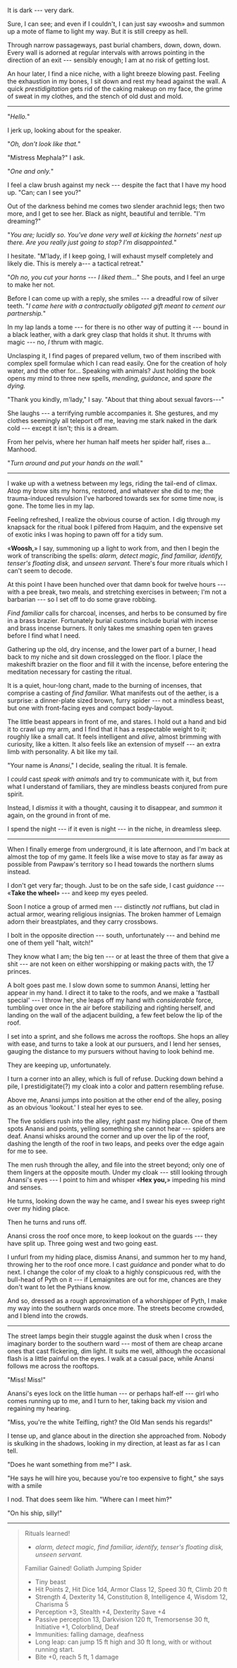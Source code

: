 It is dark --- very dark.

Sure, I can see; and even if I couldn't, I can just say «woosh» and summon up a mote of flame to
light my way. But it is still creepy as hell.

Through narrow passageways, past burial chambers, down, down, down. Every wall is adorned at regular
intervals with arrows pointing in the direction of an exit --- sensibly enough; I am at no risk of getting
lost. 

An hour later, I find a nice niche, with a light breeze blowing past. Feeling the exhaustion in
my bones, I sit down and rest my head against the wall. A quick _prestidigitation_ gets rid of the
caking makeup on my face, the grime of sweat in my clothes, and the stench of old dust and mold.

----

"_Hello._"

I jerk up, looking about for the speaker.

"_Oh, don't look like that._"

"Mistress Mephala?" I ask.

"_One and only._"

I feel a claw brush against my neck --- despite the fact that I have my hood up.
"Can; can I see you?"

Out of the darkness behind me comes two slender arachnid legs; then two more, and I get
to see her. Black as night, beautiful and terrible. "I'm dreaming?"

"_You are; lucidly so. You've done very well at kicking the hornets' nest up there. Are you
really just going to stop? I'm disappointed._"

I hesitate. "M'lady, if I keep going, I will exhaust myself completely and likely die. This
is merely a--- a tactical retreat."

"_Oh no, you cut your horns --- I liked them..._" She pouts, and I feel an urge to make her not.

Before I can come up with a reply, she smiles --- a dreadful row of silver teeth. "_I came here
with a contractually obligated gift meant to cement our partnership._"

In my lap lands a tome --- for there is no other way of putting it --- bound in a black leather,
with a dark grey clasp that holds it shut. It thrums with magic --- no,
_I_ thrum with magic.

Unclasping it, I find pages of prepared vellum, two of them inscribed with
complex spell formulae which I can read easily. One for the creation of holy
water, and the other for...  Speaking with animals? Just holding the book opens
my mind to three new spells, _mending_, _guidance_, and _spare the dying._

"Thank you kindly, m'lady," I say. "About that thing about sexual favors---"

She laughs --- a terrifying rumble accompanies it. She gestures, and my clothes seemingly all
teleport off me, leaving me stark naked in the dark cold --- except it isn't; this is a dream.

From her pelvis, where her human half meets her spider half, rises a... Manhood.

"_Turn around and put your hands on the wall._"

----

I wake up with a wetness between my legs, riding the tail-end of climax. Atop
my brow sits my horns, restored, and whatever she did to me; the trauma-induced
revulsion I've harbored towards sex for some time now, is gone. The tome lies in
my lap.

Feeling refreshed, I realize the obvious course of action. I dig through my
knapsack for the ritual book I pilfered from Haquim, and the expensive set of
exotic inks I was hoping to pawn off for a tidy sum.

«__Woosh,__» I say, summoning up a light to work from, and then I begin the work
of transcribing the spells: _alarm, detect magic, find familiar, identify, tenser's floating
disk,_ and _unseen servant._ There's four more rituals which I can't seem to decode.

At this point I have been hunched over that damn book for twelve hours --- with a pee
break, two meals, and stretching exercises in between; I'm not a barbarian --- so I
set off to do some grave robbing.

_Find familiar_ calls for charcoal, incenses, and herbs to be consumed by fire
in a brass brazier. Fortunately burial customs include burial with incense and
brass incense burners. It only takes me smashing open ten graves before I find
what I need.

Gathering up the old, dry incense, and the lower part of a burner, I head back to my
niche and sit down crosslegged on the floor. I place the makeshift brazier on the floor and
fill it with the incense, before entering the meditation necessary for casting the ritual.

It is a quiet, hour-long chant, made to the burning of incenses, that comprise
a casting of _find familiar._ What manifests out of the aether, is a surprise:
a dinner-plate sized brown, furry spider --- not a mindless beast, but one with
front-facing eyes and compact body-layout.

The little beast appears in front of me, and stares. I hold out a hand and
bid it to crawl up my arm, and I find that it has a respectable weight to it;
roughly like a small cat. It feels intelligent and _alive,_ almost brimming with
curiosity, like a kitten. It also feels like an extension of myself --- an extra limb
with personality. A bit like my tail.

"Your name is _Anansi_," I decide, sealing the ritual. It is female.

I _could_ cast _speak with animals_ and try to communicate with it, but from
what I understand of familiars, they are mindless beasts conjured from pure spirit.

Instead, I _dismiss_ it with a thought, causing it to disappear, and _summon_ it again,
on the ground in front of me.

I spend the night --- if it even is night --- in the niche, in dreamless sleep.

----

When I finally emerge from underground, it is late afternoon, and I'm back at
almost the top of my game. It feels like a wise move to stay as far away as
possible from Pawpaw's territory so I head towards the northern slums instead.

I don't get very far; though. Just to be on the safe side, I cast _guidance_ ---
«__Take the wheel__» --- and keep my eyes peeled.

Soon I notice a group of armed men --- distinctly _not_ ruffians, but clad in
actual armor, wearing religious insignias. The broken hammer of Lemaign adorn
their breastplates, and they carry crossbows.

I bolt in the opposite direction --- south, unfortunately --- and behind me one
of them yell "halt, witch!" 

They know what I am; the big ten --- or at least the three of them that give a shit
--- are not keen on either worshipping or making pacts with, the 17 princes.

A bolt goes past me. I slow down some to summon Anansi, letting her appear in my hand.
I direct it to take to the roofs, and we make a 'fastball special' --- I throw her,
she leaps off my hand with _considerable_ force, tumbling over once in the air before
stabilizing and righting herself, and landing on the wall of the adjacent building,
a few feet below the lip of the roof.

I set into a sprint, and she follows me across the rooftops. She hops an alley with ease,
and turns to take a look at our pursuers, and I lend her senses, gauging the distance
to my pursuers without having to look behind me.

They are keeping up, unfortunately.

I turn a corner into an alley, which is full of refuse. Ducking down behind a pile, I
prestidigitate(?) my cloak into a color and pattern resembling refuse.

Above me, Anansi jumps into position at the other end of the alley, posing as an
obvious 'lookout.' I steal her eyes to see.

The five soldiers rush into the alley, right past my hiding place. One of them spots Anansi
and points, yelling something she cannot hear --- spiders are deaf. Anansi whisks around the corner and up
over the lip of the roof, dashing the length of the roof in two leaps, and peeks over the edge again for me
to see.

The men rush through the alley, and file into the street beyond; only one of them lingers at
the opposite mouth. Under my cloak --- still looking through Anansi's eyes --- I point to him
and whisper «__Hex you,__» impeding his mind and senses.

He turns, looking down the way he came, and I swear his eyes sweep right over my hiding place.

Then he turns and runs off.

Anansi cross the roof once more, to keep lookout on the guards --- they have split up. Three going west
and two going east.

I unfurl from my hiding place, dismiss Anansi, and summon her to my hand, throwing her to the roof
once more. I cast _guidance_ and ponder what to do next. I change the color of my cloak to
a highly conspicuous red, with the bull-head of Pyth on it --- if Lemaignites are out for me,
chances are they don't want to let the Pythians know.

And so, dressed as a rough approximation of a whorshipper of Pyth, I make my way into the southern
wards once more. The streets become crowded, and I blend into the crowds.

----

The street lamps begin their stuggle against the dusk when I cross the imaginary border to the
southern ward --- most of them are cheap arcane ones that cast flickering, dim light. It suits
me well, although the occasional flash is a little painful on the eyes. I walk at a casual pace,
while Anansi follows me across the rooftops.

"Miss! Miss!"

Anansi's eyes lock on the little human --- or perhaps half-elf --- girl who
comes running up to me, and I turn to her, taking back my vision and regaining
my hearing.

"Miss, you're the white Teifling, right? the Old Man sends his regards!"

I tense up, and glance about in the direction she approached from. Nobody is skulking in the shadows,
looking in my direction, at least as far as I can tell.

"Does he want something from me?" I ask.

"He says he will hire you, because you're too expensive to fight," she says with a smile

I nod. That does seem like him. "Where can I meet him?"

"On his ship, silly!"

----

> Rituals learned!
>
> - _alarm, detect magic, find familiar, identify, tenser's floating disk, unseen servant._
>
> Familiar Gained! Goliath Jumping Spider
>
> - Tiny beast
> - Hit Points 2, Hit Dice 1d4, Armor Class 12, Speed 30 ft, Climb 20 ft
> - Strength 4, Dexterity 14, Constitution 8, Intelligence 4, Wisdom 12, Charisma 5
> - Perception +3, Stealth +4, Dexterity Save +4
> - Passive perception 13, Darkvision 120 ft, Tremorsense 30 ft, Initiative +1, Colorblind, Deaf
> - Immunities: falling damage, deafness
> - Long leap: can jump 15 ft high and 30 ft long, with or without running start.
> - Bite +0, reach 5 ft, 1 damage
